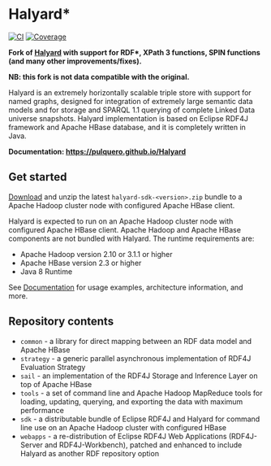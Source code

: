 # Halyard*

[![CI](https://api.travis-ci.org/pulquero/Halyard.svg?branch=latest)](https://travis-ci.org/pulquero/Halyard)
[![Coverage](https://codecov.io/github/pulquero/Halyard/coverage.svg?branch=latest)](https://codecov.io/gh/pulquero/Halyard/)

**Fork of [Halyard](https://github.com/Merck/Halyard) with support for RDF\*, XPath 3 functions, SPIN functions (and many other improvements/fixes).**

**NB: this fork is not data compatible with the original.**

Halyard is an extremely horizontally scalable triple store with support for named graphs, designed for integration of extremely large semantic data models and for storage and SPARQL 1.1 querying of complete Linked Data universe snapshots. Halyard implementation is based on Eclipse RDF4J framework and Apache HBase database, and it is completely written in Java.

**Documentation: <https://pulquero.github.io/Halyard>**

## Get started

[Download](https://github.com/pulquero/Halyard/releases) and unzip the latest `halyard-sdk-<version>.zip` bundle to a Apache Hadoop cluster node with configured Apache HBase client.

Halyard is expected to run on an Apache Hadoop cluster node with configured Apache HBase client. Apache Hadoop and Apache HBase components are not bundled with Halyard. The runtime requirements are:

 * Apache Hadoop version 2.10 or 3.1.1 or higher
 * Apache HBase version 2.3 or higher
 * Java 8 Runtime

See [Documentation](https://pulquero.github.io/Halyard) for usage examples, architecture information, and more.

## Repository contents

 * `common` - a library for direct mapping between an RDF data model and Apache HBase
 * `strategy` - a generic parallel asynchronous implementation of RDF4J Evaluation Strategy
 * `sail` - an implementation of the RDF4J Storage and Inference Layer on top of Apache HBase
 * `tools` - a set of command line and Apache Hadoop MapReduce tools for loading, updating, querying, and exporting the data with maximum performance
 * `sdk` - a distributable bundle of Eclipse RDF4J and Halyard for command line use on an Apache Hadoop cluster with configured HBase
 * `webapps` - a re-distribution of Eclipse RDF4J Web Applications (RDF4J-Server and RDF4J-Workbench), patched and enhanced to include Halyard as another RDF repository option
